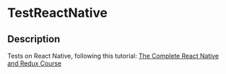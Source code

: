 # TestReactNative

## Description

Tests on React Native, following this tutorial:
<a href="https://www.udemy.com/the-complete-react-native-and-redux-course/">The Complete React Native and Redux Course</a>
